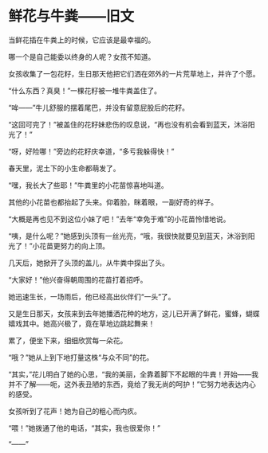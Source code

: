# 鲜花与牛粪——旧文 #
当鲜花插在牛粪上的时候，它应该是最幸福的。

哪一个是自己能委以终身的人呢？女孩不知道。

女孩收集了一包花籽，生日那天他把它们洒在郊外的一片荒草地上，并许了个愿。

“什么东西？真臭！”一棵花籽被一堆牛粪盖住了。

“哞——”牛儿舒服的摆着尾巴，并没有留意屁股后的花籽。

“这回可完了！”被盖住的花籽妹悲伤的叹息说，“再也没有机会看到蓝天，沐浴阳光了！”

“呀，好险哪！”旁边的花籽庆幸道，“多亏我躲得快！”

春天里，泥土下的小生命都萌发了。

“嘿，我长大了些耶！”牛粪里的小花苗惊喜地叫道。

其他的小花苗也都抬起了头来。仰着脸，眯着眼，一副好奇的样子。

“大概是再也见不到这位小妹了吧！”去年“幸免于难”的小花苗怜惜地说。

“咦，是什么呢？”她感到头顶有一丝光亮，“哦，我很快就要见到蓝天，沐浴到阳光了！”小花苗更努力的向上顶。

几天后，她掀开了头顶的盖儿，从牛粪中探出了头。

“大家好！”他兴奋得朝周围的花苗打着招呼。

她迅速生长，一场雨后，他已经高出伙伴们“一头”了。

又是生日那天，女孩来到去年她播洒花种的地方，这儿已开满了鲜花，蜜蜂，蝴蝶嬉戏其中。她高兴极了，竟在草地边跳起舞来！

累了，便坐下来，细细欣赏每一朵花。

“哦？”她从上到下地打量这株“与众不同”的花。

“其实，”花儿明白了她的心思，“我的美丽，全靠着脚下不起眼的牛粪！开始——我并不了解——呃，这外表丑陋的东西，竟给了我无尚的呵护！”它努力地表达内心的感受。

女孩听到了花声！她为自己的粗心而内疚。

“喂！”她拨通了他的电话，“其实，我也很爱你！”

“——”